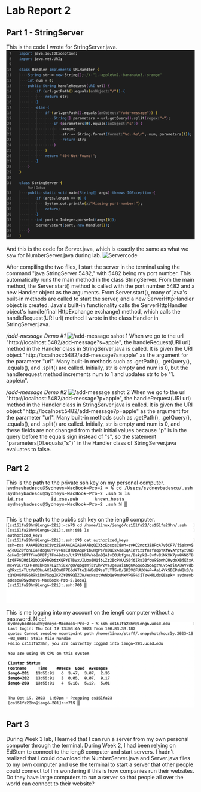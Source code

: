 # Lab Report 2
## Part 1 - StringServer

This is the code I wrote for StringServer.java.
![StringServer](StringServercode.png)

And this is the code for Server.java, which is exactly the same as what we saw for NumberServer.java during lab.
![Servercode](Server.png)

After compiling the two files, I start the server in the terminal using the command "java StringServer 5482," with 5482 being my port number. This automatically runs the main method in the class StringServer. From the main method, the Server.start() method is called with the port number 5482 and a new Handler object as the arguments. From Server.start(), many of java's built-in methods are called to start the server, and a new ServerHttpHandler object is created. Java's built-in functionality calls the ServerHttpHandler object's handle(final HttpExchange exchange) method, which calls the handleRequest(URI url) method I wrote in the class Handler in StringServer.java.

_/add-message Demo #1_
![/add-message sshot 1](/add-message?s=apple.png)
When we go to the url "http://localhost:5482/add-message?s=apple", the handleRequest(URI url) method in the Handler class in StringServer.java is called. It is given the URI object "http://localhost:5482/add-message?s=apple" as the argument for the parameter "url". Many built-in methods such as .getPath(), .getQuery(), .equals(), and .split() are called. Initially, str is empty and num is 0, but the handlerequest method increments num to 1 and updates str to be "1. apple\n". 

_/add-message Demo #2_
![/add-message sshot 2](/add-message?p=.png)
When we go to the url "http://localhost:5482/add-message?p=apple", the handleRequest(URI url) method in the Handler class in StringServer.java is called. It is given the URI object "http://localhost:5482/add-message?p=apple" as the argument for the parameter "url". Many built-in methods such as .getPath(), .getQuery(), .equals(), and .split() are called. Initially, str is empty and num is 0, and these fields are not changed from their initial values because "p" is in the query before the equals sign instead of "s", so the statement "parameters[0].equals("s")" in the Handler class of StringServer.java evaluates to false.

## Part 2

This is the path to the private ssh key on my personal computer.
![Path to Private ssh key](pathtoprivate.png)

This is the path to the public ssh key on the ieng6 computer.
![Path to Public ssh key](pathtopublic.png)

This is me logging into my account on the ieng6 computer without a password. Nice!
![Logging in Without Password](loginwithoutpassword.png)

## Part 3

During Week 3 lab, I learned that I can run a server from my own personal computer through the terminal. During Week 2, I had been relying on EdStem to connect to the ieng6 computer and start servers. I hadn't realized that I could download the NumberServer.java and Server.java files to my own computer and use the terminal to start a server that other people could connect to! I'm wondering if this is how companies run their websites. Do they have large computers to run a server so that people all over the world can connect to their website?






